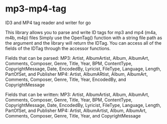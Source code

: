 # mp3-mp4-tag
ID3 and MP4 tag reader and writer for go

This library allows you to parse and write ID tags for mp3 and mp4 (m4a, m4b, m4p) files 
Simply use the OpenTag() function with a string file path as the argument and the library will return the IDTag.
You can access all of the fields of the IDTag through the accessor functions.

Fields that can be parsed:
MP3: Artist, AlbumArtist, Album, AlbumArt, Comments, Composer, Genre, Title, Year, BPM, ContentType, CopyrightMessage, Date, EncodedBy, Lyricist, FileType, Language, Length, PartOfSet, and Publisher
MP4: Artist, AlbumARtist, Album, AlbumArt, Comments, Composer, Genre, Title, Year, EncodedBy, and CopyrightMessage

Fields that can be written: 
MP3: Artist, AlbumArtist, Album, AlbumArt, Comments, Composer, Genre, Title, Year, BPM, ContentType, CopyrightMessage, Date, EncodedBy, Lyricist, FileType, Language, Length, PartOfSet, and Publisher
MP4: Artist, AlbumArtist, Album, AlbumArt, Comments, Composer, Genre, Title, Year, and CopyrightMessage
